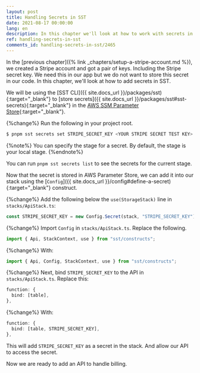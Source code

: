 ```yaml
---
layout: post
title: Handling Secrets in SST
date: 2021-08-17 00:00:00
lang: en
description: In this chapter we'll look at how to work with secrets in an SST app. We store secrets using the sst secrets CLI and bind it to our API.
ref: handling-secrets-in-sst
comments_id: handling-secrets-in-sst/2465
---
```


In the [previous chapter]({% link _chapters/setup-a-stripe-account.md %}), we created a Stripe account and got a pair of keys. Including the Stripe secret key. We need this in our app but we do not want to store this secret in our code. In this chapter, we'll look at how to add secrets in SST.

We will be using the [SST CLI]({{ site.docs_url }}/packages/sst){:target="_blank"} to [store secrets]({{ site.docs_url }}/packages/sst#sst-secrets){:target="_blank"} in the [AWS SSM Parameter Store](https://docs.aws.amazon.com/systems-manager/latest/userguide/systems-manager-parameter-store.html){:target="_blank"}. 

{%change%} Run the following in your project root.

```bash
$ pnpm sst secrets set STRIPE_SECRET_KEY <YOUR STRIPE SECRET TEST KEY>
```

{%note%}
You can specify the stage for a secret. By default, the stage is your local stage.
{%endnote%}

You can run `pnpm sst secrets list` to see the secrets for the current stage.

Now that the secret is stored in AWS Parameter Store, we can add it into our stack using the [`Config`]({{ site.docs_url }}/config#define-a-secret){:target="_blank"} construct.

{%change%} Add the following below the `use(StorageStack)` line in `stacks/ApiStack.ts`:

```typescript
const STRIPE_SECRET_KEY = new Config.Secret(stack, "STRIPE_SECRET_KEY");
```

{%change%} Import `Config` in `stacks/ApiStack.ts`. Replace the following.

```typescript
import { Api, StackContext, use } from "sst/constructs";
```

{%change%} With:

```typescript
import { Api, Config, StackContext, use } from "sst/constructs";
```

{%change%} Next, bind `STRIPE_SECRET_KEY` to the API in `stacks/ApiStack.ts`. Replace this:

```typescript
function: {
  bind: [table],
},
```

{%change%} With: 

```typescript
function: {
  bind: [table, STRIPE_SECRET_KEY],
},
```

This will add `STRIPE_SECRET_KEY` as a secret in the stack.  And allow our API to access the secret.

Now we are ready to add an API to handle billing.
